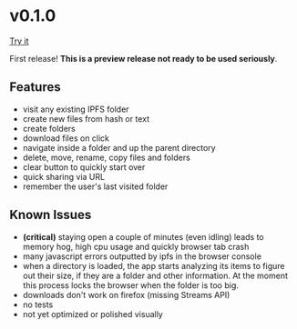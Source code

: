 # v0.1.0

[Try it](https://ipfs.io/ipfs/QmULwT1X6BTZdKprR7Q32BrtznGtaHwEzUxJfaVfQaAySe)

First release! __This is a preview release not ready to be used seriously__.

## Features

- visit any existing IPFS folder
- create new files from hash or text
- create folders
- download files on click
- navigate inside a folder and up the parent directory
- delete, move, rename, copy files and folders
- clear button to quickly start over
- quick sharing via URL
- remember the user's last visited folder

## Known Issues

- __(critical)__ staying open a couple of minutes (even idling) leads to memory hog, high cpu usage and quickly browser tab crash
- many javascript errors outputted by ipfs in the browser console
- when a directory is loaded, the app starts analyzing its items to figure out their size, if they are a folder and other information. At the moment this process locks the browser when the folder is too big.
- downloads don't work on firefox (missing Streams API)
- no tests
- not yet optimized or polished visually
